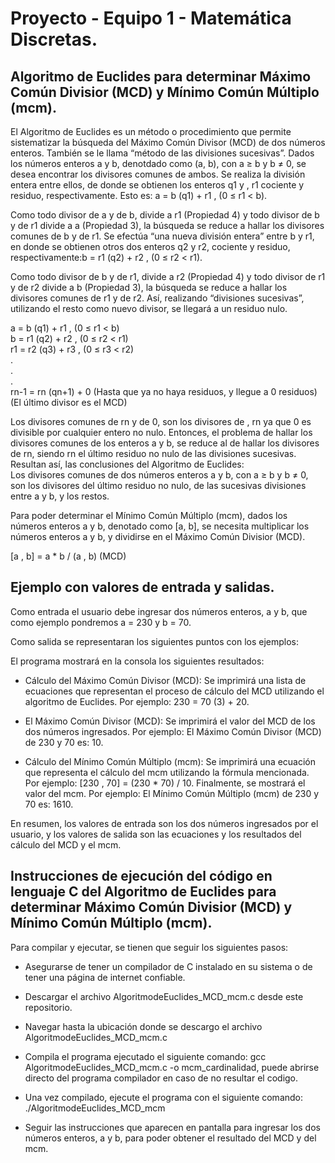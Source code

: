 # Proyecto - Equipo 1 - Matemática Discretas.
<h2>Algoritmo de Euclides para determinar Máximo Común Divisior (MCD) y Mínimo Común Múltiplo (mcm).</h2>
<p aling=justify>El Algoritmo de Euclides es un método o procedimiento que permite sistematizar la búsqueda del Máximo Común Divisor (MCD) de dos números enteros. También se le llama “método de las divisiones sucesivas”.
Dados los números enteros a y b, denotdado como (a, b), con a ≥ b y b ≠ 0, se desea encontrar los divisores comunes de ambos. Se realiza la división entera entre ellos, de donde se obtienen los enteros q1 y , r1 cociente y residuo, respectivamente. Esto es: a = b (q1) + r1 , (0 ≤ r1 < b). <br>

Como todo divisor de a y de b, divide a r1 (Propiedad 4) y todo divisor de b y de r1 divide a a
(Propiedad 3), la búsqueda se reduce a hallar los divisores comunes de b y de r1.
Se efectúa “una nueva división entera” entre b y r1, en donde se obtienen otros dos enteros q2 y r2,  cociente y residuo, respectivamente:b = r1 (q2) + r2 , (0 ≤ r2 < r1). <br>

Como todo divisor de b y de r1, divide a r2 (Propiedad 4) y todo divisor de r1 y de r2 divide a
b (Propiedad 3), la búsqueda se reduce a hallar los divisores comunes de r1 y de r2.
Así, realizando “divisiones sucesivas”, utilizando el resto como nuevo divisor, se llegará a un residuo
nulo. <br>

a = b (q1) + r1 , (0 ≤ r1 < b) <br>
b = r1 (q2) + r2 , (0 ≤ r2 < r1) <br> 
r1 = r2 (q3) + r3 , (0 ≤ r3 < r2) <br>
. <br>
. <br>
. <br>
rn-1 = rn (qn+1) + 0
(Hasta que ya no haya residuos, y llegue a 0 residuos) (El último divisor es el MCD)<br>

Los divisores comunes de rn y de 0, son los divisores de , rn ya que 0 es divisible por cualquier entero no nulo.
Entonces, el problema de hallar los divisores comunes de los enteros a y b, se reduce al de hallar
los divisores de rn, siendo rn el último residuo no nulo de las divisiones sucesivas.
Resultan así, las conclusiones del Algoritmo de Euclides: <br>
Los divisores comunes de dos números enteros a y b, con a ≥ b y b ≠ 0, son los divisores del último residuo no nulo, de las sucesivas divisiones entre a y b, y los restos. <br>

Para poder determinar el Mínimo Común Múltiplo (mcm), dados los números enteros a y b, denotado como [a, b], se necesita multiplicar los números enteros a y b, y dividirse en el Máximo Común Divisior (MCD). </p>

[a , b] = a * b / (a , b) (MCD) <br>

<h2>Ejemplo con valores de entrada y salidas.</h2>

Como entrada el usuario debe ingresar dos números enteros, a y b, que como ejemplo pondremos a = 230 y b = 70. <br>

Como salida se representaran los siguientes puntos con los ejemplos: <br>

El programa mostrará en la consola los siguientes resultados: <br>

- Cálculo del Máximo Común Divisor (MCD):
Se imprimirá una lista de ecuaciones que representan el proceso de cálculo del MCD utilizando el algoritmo de Euclides.
Por ejemplo: 230 = 70 (3) + 20. <br>

- El Máximo Común Divisor (MCD):
Se imprimirá el valor del MCD de los dos números ingresados.
Por ejemplo: El Máximo Común Divisor (MCD) de 230 y 70 es: 10. <br>

- Cálculo del Mínimo Común Múltiplo (mcm):
Se imprimirá una ecuación que representa el cálculo del mcm utilizando la fórmula mencionada.
Por ejemplo: [230 , 70] = (230 * 70) / 10.
Finalmente, se mostrará el valor del mcm.
Por ejemplo: El Mínimo Común Múltiplo (mcm) de 230 y 70 es: 1610. <br>

En resumen, los valores de entrada son los dos números ingresados por el usuario, y los valores de salida son las ecuaciones y los resultados del cálculo del MCD y el mcm. <br>

<h2>Instrucciones de ejecución del código en lenguaje C del Algoritmo de Euclides para determinar Máximo Común Divisior (MCD) y Mínimo Común Múltiplo (mcm).</h2>

Para compilar y ejecutar, se tienen que seguir los siguientes pasos: <br>
- Asegurarse de tener un compilador de C instalado en su sistema o de tener una página de internet confiable. <br>

- Descargar el archivo AlgoritmodeEuclides_MCD_mcm.c desde este repositorio. <br>

- Navegar hasta la ubicación donde se descargo el archivo AlgoritmodeEuclides_MCD_mcm.c <br>

- Compila el programa ejecutado el siguiente comando: gcc AlgoritmodeEuclides_MCD_mcm.c -o mcm_cardinalidad, puede abrirse directo del programa compilador en caso de no resultar el codigo. <br> 

- Una vez compilado, ejecute el programa con el siguiente comando: ./AlgoritmodeEuclides_MCD_mcm <br>

- Seguir las instrucciones que aparecen en pantalla para ingresar los dos números enteros, a y b, para poder obtener el resultado del MCD y del mcm. <br>

